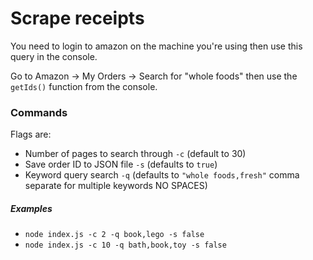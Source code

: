 # Scrape receipts

You need to login to amazon on the machine you're using then use this query in the console.

Go to Amazon -> My Orders -> Search for "whole foods" then use the `getIds()` function from the console.

### Commands

Flags are:

- Number of pages to search through `-c` (default to 30)
- Save order ID to JSON file `-s` (defaults to `true`)
- Keyword query search `-q` (defaults to `"whole foods,fresh"` comma separate for multiple keywords NO SPACES)

##### Examples

- `node index.js -c 2 -q book,lego -s false`
- `node index.js -c 10 -q bath,book,toy -s false`
